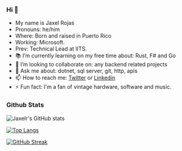 ### Hi 👋

- My name is Jaxel Rojas 
- Pronouns: he/him
- Where: Born and raised in Puerto Rico
- Working: Microsoft.
- Prev: Technical Lead at IITS.
- 📚 I’m currently learning on my free time about: Rust, F# and Go
- 🌱 I’m looking to collaborate on: any backend related projects
- 💬 Ask me about: dotnet, sql server, git, http, apis
- 📫 How to reach me: [Twitter](https://twitter.com/jaxelr) or [Linkedin](https://www.linkedin.com/in/jaxelr/)
- ⚡ Fun fact: I'm a fan of vintage hardware, software and music.

### Github Stats

![Jaxelr's GitHub stats](https://github-readme-stats.vercel.app/api?username=jaxelr&show_icons=true&count_private=true&theme=tokyonight)

[![Top Langs](https://github-readme-stats.vercel.app/api/top-langs/?username=jaxelr&theme=tokyonight)](https://github.com/anuraghazra/github-readme-stats)

[![GitHub Streak](https://github-readme-streak-stats.herokuapp.com/?user=jaxelr&theme=tokyonight)](https://git.io/streak-stats)
